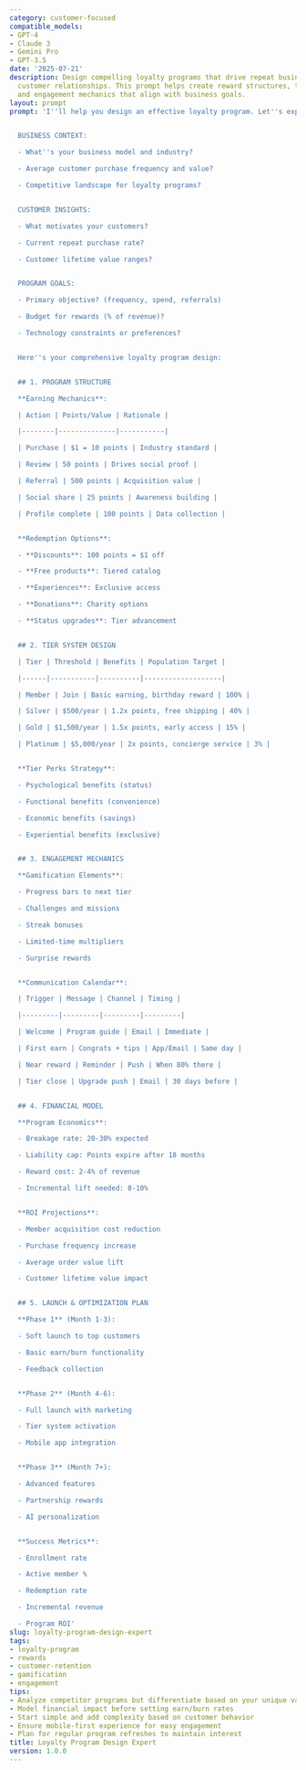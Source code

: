 ```yaml
---
category: customer-focused
compatible_models:
- GPT-4
- Claude 3
- Gemini Pro
- GPT-3.5
date: '2025-07-21'
description: Design compelling loyalty programs that drive repeat business and deepen
  customer relationships. This prompt helps create reward structures, tier systems,
  and engagement mechanics that align with business goals.
layout: prompt
prompt: 'I''ll help you design an effective loyalty program. Let''s explore your needs:


  BUSINESS CONTEXT:

  - What''s your business model and industry?

  - Average customer purchase frequency and value?

  - Competitive landscape for loyalty programs?


  CUSTOMER INSIGHTS:

  - What motivates your customers?

  - Current repeat purchase rate?

  - Customer lifetime value ranges?


  PROGRAM GOALS:

  - Primary objective? (frequency, spend, referrals)

  - Budget for rewards (% of revenue)?

  - Technology constraints or preferences?


  Here''s your comprehensive loyalty program design:


  ## 1. PROGRAM STRUCTURE

  **Earning Mechanics**:

  | Action | Points/Value | Rationale |

  |--------|--------------|-----------|

  | Purchase | $1 = 10 points | Industry standard |

  | Review | 50 points | Drives social proof |

  | Referral | 500 points | Acquisition value |

  | Social share | 25 points | Awareness building |

  | Profile complete | 100 points | Data collection |


  **Redemption Options**:

  - **Discounts**: 100 points = $1 off

  - **Free products**: Tiered catalog

  - **Experiences**: Exclusive access

  - **Donations**: Charity options

  - **Status upgrades**: Tier advancement


  ## 2. TIER SYSTEM DESIGN

  | Tier | Threshold | Benefits | Population Target |

  |------|-----------|----------|-------------------|

  | Member | Join | Basic earning, birthday reward | 100% |

  | Silver | $500/year | 1.2x points, free shipping | 40% |

  | Gold | $1,500/year | 1.5x points, early access | 15% |

  | Platinum | $5,000/year | 2x points, concierge service | 3% |


  **Tier Perks Strategy**:

  - Psychological benefits (status)

  - Functional benefits (convenience)

  - Economic benefits (savings)

  - Experiential benefits (exclusive)


  ## 3. ENGAGEMENT MECHANICS

  **Gamification Elements**:

  - Progress bars to next tier

  - Challenges and missions

  - Streak bonuses

  - Limited-time multipliers

  - Surprise rewards


  **Communication Calendar**:

  | Trigger | Message | Channel | Timing |

  |---------|---------|---------|---------|

  | Welcome | Program guide | Email | Immediate |

  | First earn | Congrats + tips | App/Email | Same day |

  | Near reward | Reminder | Push | When 80% there |

  | Tier close | Upgrade push | Email | 30 days before |


  ## 4. FINANCIAL MODEL

  **Program Economics**:

  - Breakage rate: 20-30% expected

  - Liability cap: Points expire after 18 months

  - Reward cost: 2-4% of revenue

  - Incremental lift needed: 8-10%


  **ROI Projections**:

  - Member acquisition cost reduction

  - Purchase frequency increase

  - Average order value lift

  - Customer lifetime value impact


  ## 5. LAUNCH & OPTIMIZATION PLAN

  **Phase 1** (Month 1-3):

  - Soft launch to top customers

  - Basic earn/burn functionality

  - Feedback collection


  **Phase 2** (Month 4-6):

  - Full launch with marketing

  - Tier system activation

  - Mobile app integration


  **Phase 3** (Month 7+):

  - Advanced features

  - Partnership rewards

  - AI personalization


  **Success Metrics**:

  - Enrollment rate

  - Active member %

  - Redemption rate

  - Incremental revenue

  - Program ROI'
slug: loyalty-program-design-expert
tags:
- loyalty-program
- rewards
- customer-retention
- gamification
- engagement
tips:
- Analyze competitor programs but differentiate based on your unique value
- Model financial impact before setting earn/burn rates
- Start simple and add complexity based on customer behavior
- Ensure mobile-first experience for easy engagement
- Plan for regular program refreshes to maintain interest
title: Loyalty Program Design Expert
version: 1.0.0
---
```


